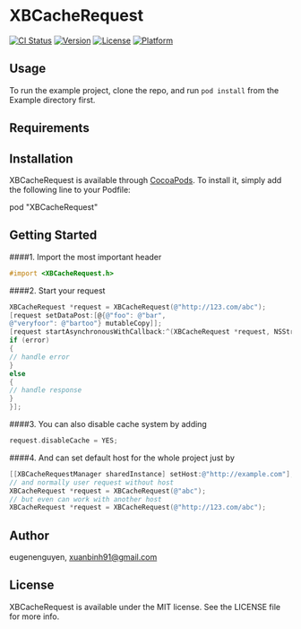 # XBCacheRequest

[![CI Status](http://img.shields.io/travis/eugenenguyen/XBCacheRequest.svg?style=flat)](https://travis-ci.org/eugenenguyen/XBCacheRequest)
[![Version](https://img.shields.io/cocoapods/v/XBCacheRequest.svg?style=flat)](http://cocoadocs.org/docsets/XBCacheRequest)
[![License](https://img.shields.io/cocoapods/l/XBCacheRequest.svg?style=flat)](http://cocoadocs.org/docsets/XBCacheRequest)
[![Platform](https://img.shields.io/cocoapods/p/XBCacheRequest.svg?style=flat)](http://cocoadocs.org/docsets/XBCacheRequest)

## Usage

To run the example project, clone the repo, and run `pod install` from the Example directory first.

## Requirements

## Installation

XBCacheRequest is available through [CocoaPods](http://cocoapods.org). To install
it, simply add the following line to your Podfile:

pod "XBCacheRequest"

## Getting Started

####1. Import the most important header

```objective-c
#import <XBCacheRequest.h>
```

####2. Start your request
```objective-c
XBCacheRequest *request = XBCacheRequest(@"http://123.com/abc");
[request setDataPost:[@{@"foo": @"bar",
@"veryfoor": @"bartoo"} mutableCopy]];
[request startAsynchronousWithCallback:^(XBCacheRequest *request, NSString *result, BOOL fromCache, NSError *error) {
if (error)
{
// handle error
}
else
{
// handle response
}
}];
```

####3. You can also disable cache system by adding

```objective-c
request.disableCache = YES;
```

####4. And can set default host for the whole project just by

```objective-c
[[XBCacheRequestManager sharedInstance] setHost:@"http://example.com"];
// and normally user request without host
XBCacheRequest *request = XBCacheRequest(@"abc");
// but even can work with another host
XBCacheRequest *request = XBCacheRequest(@"http://123.com/abc");

```

## Author

eugenenguyen, xuanbinh91@gmail.com

## License

XBCacheRequest is available under the MIT license. See the LICENSE file for more info.


